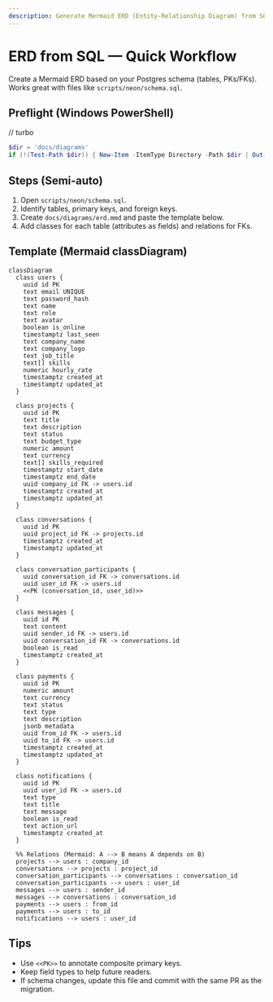 ```yaml
---
description: Generate Mermaid ERD (Entity‑Relationship Diagram) from SQL schema
---
```


# ERD from SQL — Quick Workflow

Create a Mermaid ERD based on your Postgres schema (tables, PKs/FKs). Works great with files like `scripts/neon/schema.sql`.

## Preflight (Windows PowerShell)
// turbo
```powershell
$dir = 'docs/diagrams'
if (!(Test-Path $dir)) { New-Item -ItemType Directory -Path $dir | Out-Null }
```

## Steps (Semi‑auto)
1) Open `scripts/neon/schema.sql`.
2) Identify tables, primary keys, and foreign keys.
3) Create `docs/diagrams/erd.mmd` and paste the template below.
4) Add classes for each table (attributes as fields) and relations for FKs.

## Template (Mermaid classDiagram)
```mermaid
classDiagram
  class users {
    uuid id PK
    text email UNIQUE
    text password_hash
    text name
    text role
    text avatar
    boolean is_online
    timestamptz last_seen
    text company_name
    text company_logo
    text job_title
    text[] skills
    numeric hourly_rate
    timestamptz created_at
    timestamptz updated_at
  }

  class projects {
    uuid id PK
    text title
    text description
    text status
    text budget_type
    numeric amount
    text currency
    text[] skills_required
    timestamptz start_date
    timestamptz end_date
    uuid company_id FK -> users.id
    timestamptz created_at
    timestamptz updated_at
  }

  class conversations {
    uuid id PK
    uuid project_id FK -> projects.id
    timestamptz created_at
    timestamptz updated_at
  }

  class conversation_participants {
    uuid conversation_id FK -> conversations.id
    uuid user_id FK -> users.id
    <<PK (conversation_id, user_id)>>
  }

  class messages {
    uuid id PK
    text content
    uuid sender_id FK -> users.id
    uuid conversation_id FK -> conversations.id
    boolean is_read
    timestamptz created_at
  }

  class payments {
    uuid id PK
    numeric amount
    text currency
    text status
    text type
    text description
    jsonb metadata
    uuid from_id FK -> users.id
    uuid to_id FK -> users.id
    timestamptz created_at
    timestamptz updated_at
  }

  class notifications {
    uuid id PK
    uuid user_id FK -> users.id
    text type
    text title
    text message
    boolean is_read
    text action_url
    timestamptz created_at
  }

  %% Relations (Mermaid: A --> B means A depends on B)
  projects --> users : company_id
  conversations --> projects : project_id
  conversation_participants --> conversations : conversation_id
  conversation_participants --> users : user_id
  messages --> users : sender_id
  messages --> conversations : conversation_id
  payments --> users : from_id
  payments --> users : to_id
  notifications --> users : user_id
```

## Tips
- Use `<<PK>>` to annotate composite primary keys.
- Keep field types to help future readers.
- If schema changes, update this file and commit with the same PR as the migration.
